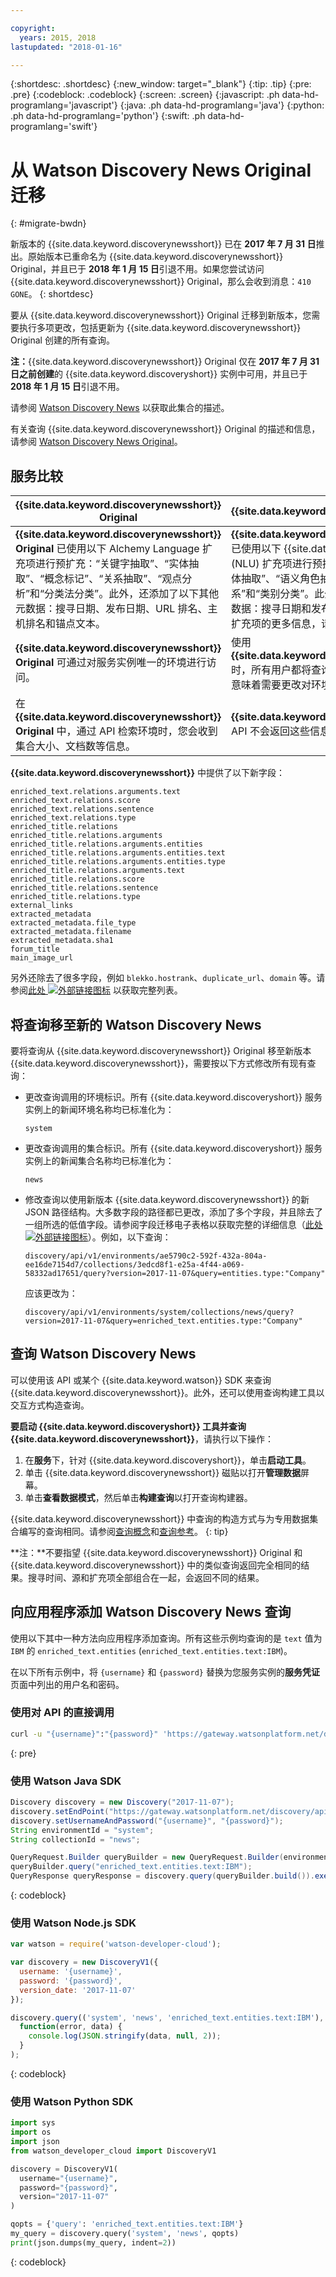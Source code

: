 ```yaml
---

copyright:
  years: 2015, 2018
lastupdated: "2018-01-16"

---
```


{:shortdesc: .shortdesc}
{:new_window: target="_blank"}
{:tip: .tip}
{:pre: .pre}
{:codeblock: .codeblock}
{:screen: .screen}
{:javascript: .ph data-hd-programlang='javascript'}
{:java: .ph data-hd-programlang='java'}
{:python: .ph data-hd-programlang='python'}
{:swift: .ph data-hd-programlang='swift'}

# 从 Watson Discovery News Original 迁移
{: #migrate-bwdn}

新版本的 {{site.data.keyword.discoverynewsshort}} 已在 **2017 年 7 月 31 日**推出。原始版本已重命名为 {{site.data.keyword.discoverynewsshort}} Original，并且已于 **2018 年 1 月 15 日**引退不用。如果您尝试访问 {{site.data.keyword.discoverynewsshort}} Original，那么会收到消息：`410 GONE`。
{: shortdesc}

要从 {{site.data.keyword.discoverynewsshort}} Original 迁移到新版本，您需要执行多项更改，包括更新为 {{site.data.keyword.discoverynewsshort}} Original 创建的所有查询。

  **注：**{{site.data.keyword.discoverynewsshort}} Original 仅在 **2017 年 7 月 31 日之前创建**的 {{site.data.keyword.discoveryshort}} 实例中可用，并且已于 **2018 年 1 月 15 日**引退不用。

请参阅 [Watson Discovery News](/docs/services/discovery/watson-discovery-news.html) 以获取此集合的描述。

有关查询 {{site.data.keyword.discoverynewsshort}} Original 的描述和信息，请参阅 [Watson Discovery News Original](/docs/services/discovery/discovery-auxiliary.html#watson-discovery-news-original)。

## 服务比较

|{{site.data.keyword.discoverynewsshort}} Original         | {{site.data.keyword.discoverynewsshort}}           |
|----------------------------------------|---------------------------------|
|**{{site.data.keyword.discoverynewsshort}} Original** 已使用以下 Alchemy Language 扩充项进行预扩充：“关键字抽取”、“实体抽取”、“概念标记”、“关系抽取”、“观点分析”和“分类法分类”。此外，还添加了以下其他元数据：搜寻日期、发布日期、URL 排名、主机排名和锚点文本。|**{{site.data.keyword.discoverynewsshort}}** 已使用以下 {{site.data.keyword.nlushort}} (NLU) 扩充项进行预扩充：“关键字抽取”、“实体抽取”、“语义角色抽取”、“观点分析”、“关系”和“类别分类”。此外，还添加了以下其他元数据：搜寻日期和发布日期。要了解有关 NLU 扩充项的更多信息，请参阅[添加扩充项](/docs/services/discovery/building.html#adding-enrichments)。|
|**{{site.data.keyword.discoverynewsshort}} Original** 可通过对服务实例唯一的环境进行访问。|使用 **{{site.data.keyword.discoverynewsshort}}** 时，所有用户都将查询相同的环境和集合。这意味着需要更改对环境和集合的所有引用。|
|在 **{{site.data.keyword.discoverynewsshort}} Original** 中，通过 API 检索环境时，您会收到集合大小、文档数等信息。|**{{site.data.keyword.discoverynewsshort}}** API 不会返回这些信息。|

**{{site.data.keyword.discoverynewsshort}}** 中提供了以下新字段：

`enriched_text.relations.arguments.text`  
`enriched_text.relations.score`  
`enriched_text.relations.sentence`  
`enriched_text.relations.type`  
`enriched_title.relations`  
`enriched_title.relations.arguments`  
`enriched_title.relations.arguments.entities`<br/>
`enriched_title.relations.arguments.entities.text`  
`enriched_title.relations.arguments.entities.type`  
`enriched_title.relations.arguments.text`  
`enriched_title.relations.score`  
`enriched_title.relations.sentence`  
`enriched_title.relations.type`  
`external_links`  
`extracted_metadata`  
`extracted_metadata.file_type`  
`extracted_metadata.filename`  
`extracted_metadata.sha1`  
`forum_title`  
`main_image_url`

另外还除去了很多字段，例如 `blekko.hostrank`、`duplicate_url`、`domain` 等。请参阅<a target="_blank" href="https://watson-developer-cloud.github.io/doc-tutorial-downloads/discovery/News_migration_v_1.01.xlsx" download>此处 <img src="../../icons/launch-glyph.svg" alt="外部链接图标" title="外部链接图标" class="style-scope doc-content"></a> 以获取完整列表。

## 将查询移至新的 Watson Discovery News

要将查询从 {{site.data.keyword.discoverynewsshort}} Original 移至新版本 {{site.data.keyword.discoverynewsshort}}，需要按以下方式修改所有现有查询：  

- 更改查询调用的环境标识。所有 {{site.data.keyword.discoveryshort}} 服务实例上的新闻环境名称均已标准化为：

  `system`  

- 更改查询调用的集合标识。所有 {{site.data.keyword.discoveryshort}} 服务实例上的新闻集合名称均已标准化为：

  `news`

- 修改查询以使用新版本 {{site.data.keyword.discoverynewsshort}} 的新 JSON 路径结构。大多数字段的路径都已更改，添加了多个字段，并且除去了一组所选的低值字段。请参阅字段迁移电子表格以获取完整的详细信息（<a target="_blank" href="https://watson-developer-cloud.github.io/doc-tutorial-downloads/discovery/News_migration_v_1.01.xlsx" download>此处 <img src="../../icons/launch-glyph.svg" alt="外部链接图标" title="外部链接图标" class="style-scope doc-content"></a>）。例如，以下查询：

  `discovery/api/v1/environments/ae5790c2-592f-432a-804a-ee16de7154d7/collections/3edcd8f1-e25a-4f44-a069-58332ad17651/query?version=2017-11-07&query=entities.type:"Company"`

  应该更改为：

  `discovery/api/v1/environments/system/collections/news/query?version=2017-11-07&query=enriched_text.entities.type:"Company"`  

## 查询 Watson Discovery News

可以使用该 API 或某个 {{site.data.keyword.watson}} SDK 来查询 {{site.data.keyword.discoverynewsshort}}。此外，还可以使用查询构建工具以交互方式构造查询。

**要启动 {{site.data.keyword.discoveryshort}} 工具并查询 {{site.data.keyword.discoverynewsshort}}**，请执行以下操作：

1. 在**服务**下，针对 {{site.data.keyword.discoveryshort}}，单击**启动工具**。
1. 单击 {{site.data.keyword.discoverynewsshort}} 磁贴以打开**管理数据**屏幕。
1. 单击**查看数据模式**，然后单击**构建查询**以打开查询构建器。

  {{site.data.keyword.discoverynewsshort}} 中查询的构造方式与为专用数据集合编写的查询相同。请参阅[查询概念](/docs/services/discovery/using.html)和[查询参考](/docs/services/discovery/query-reference.html)。
  {: tip}

**注：**不要指望 {{site.data.keyword.discoverynewsshort}} Original 和 {{site.data.keyword.discoverynewsshort}} 中的类似查询返回完全相同的结果。搜寻时间、源和扩充项全部组合在一起，会返回不同的结果。

## 向应用程序添加 Watson Discovery News 查询

使用以下其中一种方法向应用程序添加查询。所有这些示例均查询的是 `text` 值为 `IBM` 的 `enriched_text.entities` (`enriched_text.entities.text:IBM`)。

在以下所有示例中，将 `{username}` 和 `{password}` 替换为您服务实例的**服务凭证**页面中列出的用户名和密码。

### 使用对 API 的直接调用

```bash
curl -u "{username}":"{password}" 'https://gateway.watsonplatform.net/discovery/api/v1/environments/system/collections/news/query?version=2017-11-07&query=enriched_text.entities.text:IBM'
```
{: pre}

### 使用 Watson Java SDK

```java
Discovery discovery = new Discovery("2017-11-07");  
discovery.setEndPoint("https://gateway.watsonplatform.net/discovery/api/v1");
discovery.setUsernameAndPassword("{username}", "{password}");  
String environmentId = "system";
String collectionId = "news";

QueryRequest.Builder queryBuilder = new QueryRequest.Builder(environmentId, collectionId);  
queryBuilder.query("enriched_text.entities.text:IBM");  
QueryResponse queryResponse = discovery.query(queryBuilder.build()).execute();
```
{: codeblock}

### 使用 Watson Node.js SDK

```javascript
var watson = require('watson-developer-cloud');  

var discovery = new DiscoveryV1({  
  username: '{username}',  
  password: '{password}',  
  version_date: '2017-11-07'  
});  

discovery.query(('system', 'news', 'enriched_text.entities.text:IBM'),  
  function(error, data) {  
    console.log(JSON.stringify(data, null, 2));  
  }
);
```
{: codeblock}

### 使用 Watson Python SDK

```python
import sys  
import os  
import json  
from watson_developer_cloud import DiscoveryV1  

discovery = DiscoveryV1(  
  username="{username}",  
  password="{password}",  
  version="2017-11-07"  
)  

qopts = {'query': 'enriched_text.entities.text:IBM'}  
my_query = discovery.query('system', 'news', qopts)  
print(json.dumps(my_query, indent=2))  
```
{: codeblock}
